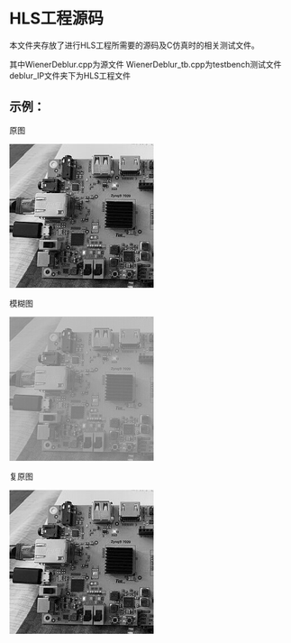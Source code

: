 # HLS工程源码

本文件夹存放了进行HLS工程所需要的源码及C仿真时的相关测试文件。

其中WienerDeblur.cpp为源文件
WienerDeblur_tb.cpp为testbench测试文件
deblur_IP文件夹下为HLS工程文件

## 示例：
原图

![img1](/HLS/test_img_gray.jpg)

模糊图

![img2](/HLS/blur.jpg)

复原图

![img3](/HLS/test_out.jpg)
